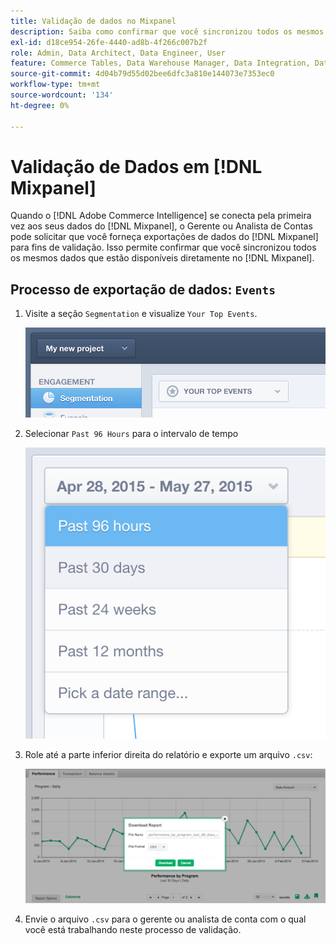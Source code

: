 ```yaml
---
title: Validação de dados no Mixpanel
description: Saiba como confirmar que você sincronizou todos os mesmos dados disponíveis diretamente no Mixpanel.
exl-id: d18ce954-26fe-4440-ad8b-4f266c007b2f
role: Admin, Data Architect, Data Engineer, User
feature: Commerce Tables, Data Warehouse Manager, Data Integration, Data Import/Export
source-git-commit: 4d04b79d55d02bee6dfc3a810e144073e7353ec0
workflow-type: tm+mt
source-wordcount: '134'
ht-degree: 0%

---
```


# Validação de Dados em [!DNL Mixpanel]

Quando o [!DNL Adobe Commerce Intelligence] se conecta pela primeira vez aos seus dados do [!DNL Mixpanel], o Gerente ou Analista de Contas pode solicitar que você forneça exportações de dados do [!DNL Mixpanel] para fins de validação. Isso permite confirmar que você sincronizou todos os mesmos dados que estão disponíveis diretamente no [!DNL Mixpanel].

## Processo de exportação de dados: `Events`

1. Visite a seção `Segmentation` e visualize `Your Top Events`.

   ![Painel do Mixpanel mostrando os principais eventos](../../../assets/your-top-events.png)

1. Selecionar `Past 96 Hours` para o intervalo de tempo

   ![Seletor de intervalo de tempo do Mixpanel mostrando a última opção de 96 horas](../../../assets/past-96-hours.png)

1. Role até a parte inferior direita do relatório e exporte um arquivo `.csv`:

   ![Exportação do mixpanel para opção CSV no menu](../../../assets/export-csv-mixpanel.png)

1. Envie o arquivo `.csv` para o gerente ou analista de conta com o qual você está trabalhando neste processo de validação.
